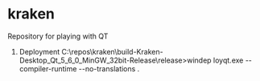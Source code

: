 # kraken
Repository for playing with QT

1. Deployment
C:\repos\kraken\build-Kraken-Desktop_Qt_5_6_0_MinGW_32bit-Release\release>windep
loyqt.exe --compiler-runtime --no-translations .


